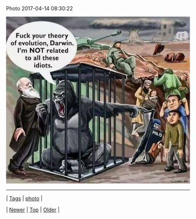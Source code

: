<!--
title: Photo 2017-04-14 08
date: 2020-06-28T15:27:00.159Z
tags: photo
-->


Photo 2017-04-14 08:30:22

![](159558771477-0.jpg)

<!--BOTTOM-POST-NAVIGATION-->
---

| [Tags](tags.md) | [photo](tag-photo.md) |

| [Newer](159533536818.md) | [Top](index.md) | [Older](159595490080.md) |